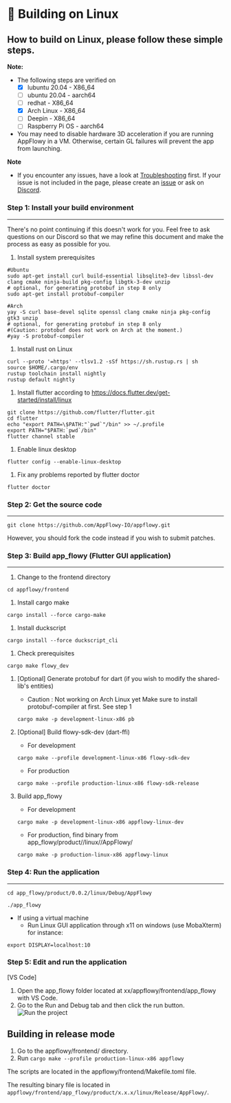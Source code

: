 # 🔗 Building on Linux

## How to build on Linux, please follow these simple steps.

**Note:**

* The following steps are verified on
  * [x] lubuntu 20.04 - X86\_64
  * [ ] ubuntu 20.04 - aarch64
  * [ ] redhat - X86\_64
  * [x] Arch Linux - X86\_64
  * [ ] Deepin - X86\_64
  * [ ] Raspberry Pi OS - aarch64
* You may need to disable hardware 3D acceleration if you are running AppFlowy in a VM. Otherwise, certain GL failures will prevent the app from launching.

**Note**

* If you encounter any issues, have a look at [Troubleshooting](https://github.com/AppFlowy-IO/appflowy/wiki/Troubleshooting) first. If your issue is not included in the page, please create an [issue](https://github.com/AppFlowy-IO/appflowy/issues/new/choose) or ask on [Discord](https://discord.gg/9Q2xaN37tV).

### Step 1: Install your build environment

***

There's no point continuing if this doesn't work for you. Feel free to ask questions on our Discord so that we may refine this document and make the process as easy as possible for you.

1. Install system prerequisites

```shell
#Ubuntu
sudo apt-get install curl build-essential libsqlite3-dev libssl-dev clang cmake ninja-build pkg-config libgtk-3-dev unzip
# optional, for generating protobuf in step 8 only
sudo apt-get install protobuf-compiler
```

```shell
#Arch
yay -S curl base-devel sqlite openssl clang cmake ninja pkg-config gtk3 unzip
# optional, for generating protobuf in step 8 only
#(Caution: protobuf does not work on Arch at the moment.)
#yay -S protobuf-compiler
```

1. Install rust on Linux

```shell
curl --proto '=https' --tlsv1.2 -sSf https://sh.rustup.rs | sh
source $HOME/.cargo/env
rustup toolchain install nightly
rustup default nightly
```

1. Install flutter according to https://docs.flutter.dev/get-started/install/linux

```shell
git clone https://github.com/flutter/flutter.git
cd flutter
echo "export PATH=\$PATH:"`pwd`"/bin" >> ~/.profile
export PATH="$PATH:`pwd`/bin"
flutter channel stable
```

1. Enable linux desktop

```
flutter config --enable-linux-desktop
```

1. Fix any problems reported by flutter doctor

```shell
flutter doctor
```

### Step 2: Get the source code

***

```shell
git clone https://github.com/AppFlowy-IO/appflowy.git
```

However, you should fork the code instead if you wish to submit patches.

### Step 3: Build app\_flowy (Flutter GUI application)

***

1. Change to the frontend directory

```shell
cd appflowy/frontend
```

1. Install cargo make

```shell
cargo install --force cargo-make
```

1. Install duckscript

```shell
cargo install --force duckscript_cli
```

1. Check prerequisites

```shell
cargo make flowy_dev
```

1.  \[Optional] Generate protobuf for dart (if you wish to modify the shared-lib's entities)

    * Caution : Not working on Arch Linux yet Make sure to install protobuf-compiler at first. See step 1

    ```shell
    cargo make -p development-linux-x86 pb
    ```
2.  \[Optional] Build flowy-sdk-dev (dart-ffi)

    * For development

    ```shell
    cargo make --profile development-linux-x86 flowy-sdk-dev
    ```

    * For production

    ```shell
    cargo make --profile production-linux-x86 flowy-sdk-release
    ```
3.  Build app\_flowy

    * For development

    ```shell
    cargo make -p development-linux-x86 appflowy-linux-dev
    ```

    * For production, find binary from app\_flowy/product//linux//AppFlowy/

    ```shell
    cargo make -p production-linux-x86 appflowy-linux
    ```

### Step 4: Run the application

***

```shell
cd app_flowy/product/0.0.2/linux/Debug/AppFlowy
```

```shell
./app_flowy
```

* If using a virtual machine
  * Run Linux GUI application through x11 on windows (use MobaXterm) for instance:

`export DISPLAY=localhost:10`

### Step 5: Edit and run the application

\[VS Code]

1. Open the app\_flowy folder located at xx/appflowy/frontend/app\_flowy with VS Code.
2. Go to the Run and Debug tab and then click the run button. ![Run the project](https://github.com/AppFlowy-IO/appflowy/blob/main/doc/imgs/run.png)

## Building in release mode

1. Go to the appflowy/frontend/ directory.
2. Run `cargo make --profile production-linux-x86 appflowy`

The scripts are located in the appflowy/frontend/Makefile.toml file.

The resulting binary file is located in `appflowy/frontend/app_flowy/product/x.x.x/linux/Release/AppFlowy/`.
